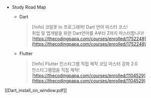   

- Study Road Map
    - Dart
        
        > [!info] 코알못 to 프로그래머! Dart 언어 마스터 코스!  
        > 취업 및 앱개발을 위한 Dart언어를 A부터 Z까지 마스터합니다!  
        > [https://thecodingpapa.com/courses/enrolled/1752248](https://thecodingpapa.com/courses/enrolled/1752248)  
        
    - Flutter
        
        > [!info] Flutter 인스타그램 직접 제작 코딩 마스터 강좌 2.0  
        > 인스타그램앱을 직접 제작!  
        > [https://thecodingpapa.com/courses/enrolled/1104529](https://thecodingpapa.com/courses/enrolled/1104529)  
        
                


[[Dart_install_on_window.pdf]]